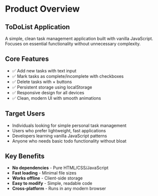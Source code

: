# Product Overview

## ToDoList Application

A simple, clean task management application built with vanilla JavaScript. Focuses on essential functionality without unnecessary complexity.

## Core Features
- ✅ Add new tasks with text input
- ✅ Mark tasks as complete/incomplete with checkboxes
- ✅ Delete tasks with × buttons
- ✅ Persistent storage using localStorage
- ✅ Responsive design for all devices
- ✅ Clean, modern UI with smooth animations

## Target Users
- Individuals looking for simple personal task management
- Users who prefer lightweight, fast applications
- Developers learning vanilla JavaScript patterns
- Anyone who needs basic todo functionality without bloat

## Key Benefits
- **No dependencies** - Pure HTML/CSS/JavaScript
- **Fast loading** - Minimal file sizes
- **Works offline** - Client-side storage
- **Easy to modify** - Simple, readable code
- **Cross-platform** - Runs in any modern browser